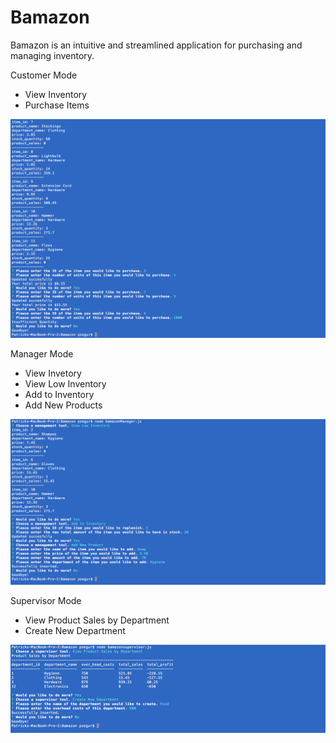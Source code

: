 # Bamazon

Bamazon is an intuitive and streamlined application for purchasing and managing inventory.

Customer Mode

* View Inventory
* Purchase Items

![alt text](https://github.com/rasianart/Bamazon/blob/master/images/bam2.png)

Manager Mode

* View Invetory
* View Low Inventory
* Add to Inventory
* Add New Products

![alt text](https://github.com/rasianart/Bamazon/blob/master/images/bam1.png)

Supervisor Mode
* View Product Sales by Department
* Create New Department

![alt text](https://github.com/rasianart/Bamazon/blob/master/images/bam3.png)


